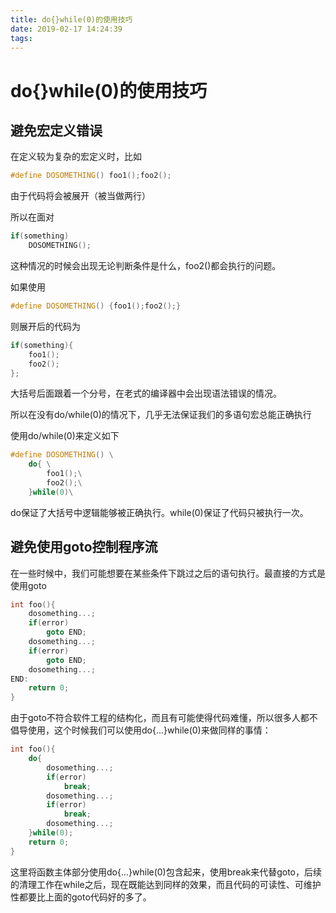 ```yaml
---
title: do{}while(0)的使用技巧
date: 2019-02-17 14:24:39
tags:
---
```


# do{}while(0)的使用技巧

## 避免宏定义错误

在定义较为复杂的宏定义时，比如

```c++
#define DOSOMETHING() foo1();foo2();
```

由于代码将会被展开（被当做两行）

所以在面对

```C++
if(something)
    DOSOMETHING();
```

这种情况的时候会出现无论判断条件是什么，foo2()都会执行的问题。

如果使用

```c++
#define DOSOMETHING() {foo1();foo2();}
```

则展开后的代码为

```c++
if(something){
    foo1();
    foo2();
};
```

大括号后面跟着一个分号，在老式的编译器中会出现语法错误的情况。

所以在没有do/while(0)的情况下，几乎无法保证我们的多语句宏总能正确执行

使用do/while(0)来定义如下

```c++
#define DOSOMETHING() \
    do{ \
        foo1();\
        foo2();\
    }while(0)\
```

do保证了大括号中逻辑能够被正确执行。while(0)保证了代码只被执行一次。

## 避免使用goto控制程序流

在一些时候中，我们可能想要在某些条件下跳过之后的语句执行。最直接的方式是使用goto

```c++
int foo(){
    dosomething...;
    if(error)
        goto END;
    dosomething...;
    if(error)
        goto END;
    dosomething...;
END:
    return 0;
}
```

由于goto不符合软件工程的结构化，而且有可能使得代码难懂，所以很多人都不倡导使用，这个时候我们可以使用do{...}while(0)来做同样的事情：

```c++
int foo(){
    do{
        dosomething...;
        if(error)
            break;
        dosomething...;
        if(error)
            break;
        dosomething...;
    }while(0);
    return 0;
}
```

这里将函数主体部分使用do{...}while(0)包含起来，使用break来代替goto，后续的清理工作在while之后，现在既能达到同样的效果，而且代码的可读性、可维护性都要比上面的goto代码好的多了。

